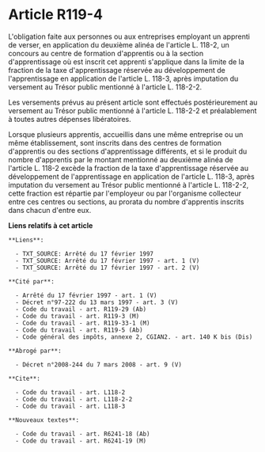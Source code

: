 # Article R119-4

L'obligation faite aux personnes ou aux entreprises employant un apprenti de verser, en application du deuxième alinéa de
l'article L. 118-2, un concours au centre de formation d'apprentis ou à la section d'apprentissage où est inscrit cet
apprenti s'applique dans la limite de la fraction de la taxe d'apprentissage réservée au développement de l'apprentissage en
application de l'article L. 118-3, après imputation du versement au Trésor public mentionné à l'article L. 118-2-2.

Les versements prévus au présent article sont effectués postérieurement au versement au Trésor public mentionné à l'article
L. 118-2-2 et préalablement à toutes autres dépenses libératoires.

Lorsque plusieurs apprentis, accueillis dans une même entreprise ou un même établissement, sont inscrits dans des centres de
formation d'apprentis ou des sections d'apprentissage différents, et si le produit du nombre d'apprentis par le montant
mentionné au deuxième alinéa de l'article L. 118-2 excède la fraction de la taxe d'apprentissage réservée au développement de
l'apprentissage en application de l'article L. 118-3, après imputation du versement au Trésor public mentionné à l'article L.
118-2-2, cette fraction est répartie par l'employeur ou par l'organisme collecteur entre ces centres ou sections, au prorata
du nombre d'apprentis inscrits dans chacun d'entre eux.

**Liens relatifs à cet article**

	**Liens**:

	  - TXT_SOURCE: Arrêté du 17 février 1997
	  - TXT_SOURCE: Arrêté du 17 février 1997 - art. 1 (V)
	  - TXT_SOURCE: Arrêté du 17 février 1997 - art. 2 (V)

	**Cité par**:

	  - Arrêté du 17 février 1997 - art. 1 (V)
	  - Décret n°97-222 du 13 mars 1997 - art. 3 (V)
	  - Code du travail - art. R119-29 (Ab)
	  - Code du travail - art. R119-3 (M)
	  - Code du travail - art. R119-33-1 (M)
	  - Code du travail - art. R119-5 (Ab)
	  - Code général des impôts, annexe 2, CGIAN2. - art. 140 K bis (Dis)

	**Abrogé par**:

	  - Décret n°2008-244 du 7 mars 2008 - art. 9 (V)

	**Cite**:

	  - Code du travail - art. L118-2
	  - Code du travail - art. L118-2-2
	  - Code du travail - art. L118-3

	**Nouveaux textes**:

	  - Code du travail - art. R6241-18 (Ab)
	  - Code du travail - art. R6241-19 (M)

